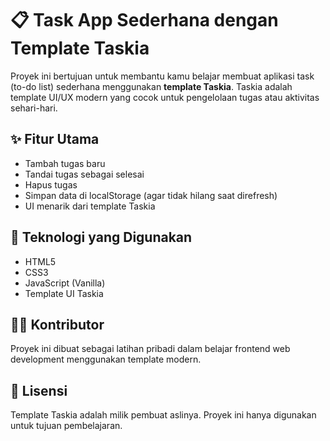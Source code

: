 # 📋 Task App Sederhana dengan Template Taskia

Proyek ini bertujuan untuk membantu kamu belajar membuat aplikasi task (to-do list) sederhana menggunakan **template Taskia**. Taskia adalah template UI/UX modern yang cocok untuk pengelolaan tugas atau aktivitas sehari-hari.

## ✨ Fitur Utama
- Tambah tugas baru
- Tandai tugas sebagai selesai
- Hapus tugas
- Simpan data di localStorage (agar tidak hilang saat direfresh)
- UI menarik dari template Taskia

## 🧰 Teknologi yang Digunakan
- HTML5
- CSS3
- JavaScript (Vanilla)
- Template UI Taskia

## 🧑‍💻 Kontributor
Proyek ini dibuat sebagai latihan pribadi dalam belajar frontend web development menggunakan template modern.

## 📄 Lisensi
Template Taskia adalah milik pembuat aslinya. Proyek ini hanya digunakan untuk tujuan pembelajaran.